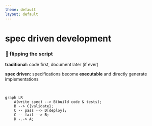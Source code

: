 ```yaml
---
theme: default
layout: default
---
```


# spec driven development

### 🔄 flipping the script

**traditional:** code first, document later (if ever)

**spec driven:** specifications become **executable** and directly generate implementations

<br/>

```mermaid
graph LR
    A(write spec) --> B(build code & tests);
    B --> C{validate};
    C -- pass --> D[deploy];
    C -- fail --> B;
    D -.-> A;
```
